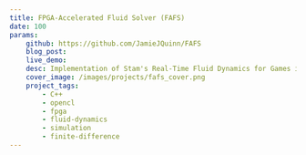```yaml
---
title: FPGA-Accelerated Fluid Solver (FAFS)
date: 100
params:
    github: https://github.com/JamieJQuinn/FAFS
    blog_post: 
    live_demo: 
    desc: Implementation of Stam's Real-Time Fluid Dynamics for Games in OpenCL. Designed to run on FPGAs but only CPU and GPU were tested.
    cover_image: /images/projects/fafs_cover.png
    project_tags:
        - C++
        - opencl
        - fpga
        - fluid-dynamics
        - simulation
        - finite-difference
---
```

